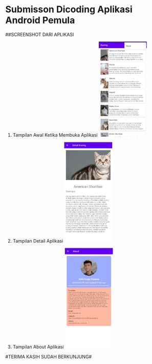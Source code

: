 # Submisson Dicoding Aplikasi Android Pemula

##SCREENSHOT DARI APLIKASI

1. Tampilan Awal Ketika Membuka Aplikasi
   <img src="Screenshot 1.jpeg" alt="Alt Text 1" width="150">

2. Tampilan Detail Aplikasi
   <img src="Screenshot 2.jpeg" alt="Alt Text 2" width="150">

4. Tampilan About Aplikasi
   <img src="Screenshot 3.jpeg" alt="Alt Text 3" width="150">

   
#TERIMA KASIH SUDAH BERKUNJUNG#
